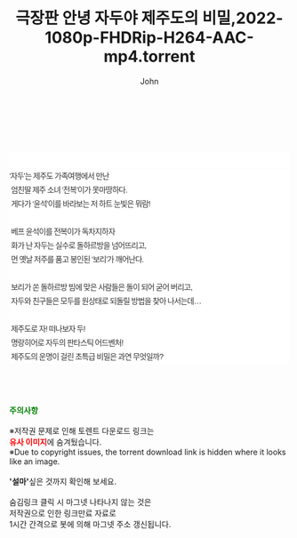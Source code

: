 ﻿---
layout: post
title:  "극장판 안녕 자두야 제주도의 비밀,2022-1080p-FHDRip-H264-AAC-mp4.torrent"
author: John
categories: [ 애니메이션 ]
tags: [  ]
image:  
description: "극장판 안녕 자두야 제주도의 비밀,2022-1080p-FHDRip-H264-AAC-mp4 torrent 정보 공유"
toc: true
toc_sticky: true
---

<br>
<div class="view-img">
<a class="view_image" href="https://torrentmobile60.com/bbs/view_image.php?fn=%2Fdata%2Ffile%2Fani%2F3735182707_2zuaFRpM_9ab11e21cac56456b13b35fc28e5d68a51688db1.jpg" target="_blank"><img alt="" class="img-tag" content="https://torrentmobile60.com/data/file/ani/3735182707_2zuaFRpM_9ab11e21cac56456b13b35fc28e5d68a51688db1.jpg" itemprop="image" src="https://torrentmobile60.com/data/file/ani/3735182707_2zuaFRpM_9ab11e21cac56456b13b35fc28e5d68a51688db1.jpg"/></a><a class="view_image" href="https://torrentmobile60.com/bbs/view_image.php?fn=%2Fdata%2Ffile%2Fani%2F3735182707_G9g3syd7_5c3c8a1f47f9f6e4bc905d8be3f2ed617278c3d7.jpg" target="_blank"><img alt="" class="img-tag" content="https://torrentmobile60.com/data/file/ani/3735182707_G9g3syd7_5c3c8a1f47f9f6e4bc905d8be3f2ed617278c3d7.jpg" itemprop="image" src="https://torrentmobile60.com/data/file/ani/3735182707_G9g3syd7_5c3c8a1f47f9f6e4bc905d8be3f2ed617278c3d7.jpg"/></a></div><div class="view-content" itemprop="description">
<p><br/></p><div class="title_area" style="margin:0px 0px 9px;padding:0px;list-style:none;font-size:12px;font-family:'나눔고딕', NanumGothic, '돋움', Dotum, Helvetica, 'AppleSDGothicNeo-Medium', AppleGothic, sans-serif;height:30px;float:none;background-color:rgb(255,255,255);"><h4 class="h_story" style="margin:5px 10px 0px 0px;padding:0px;list-style:none;font-size:12px;font-family:'돋움', sans-serif;height:18px;width:49px;background:url(&quot;https://ssl.pstatic.net/static/movie/2020/10/h_tx_sp5.png&quot;) no-repeat 0px -17px;float:left;"><strong class="blind" style="margin:0px;padding:0px;list-style:none;font-size:0px;font-family:inherit;color:inherit;width:1px;height:1px;line-height:0;">줄거리</strong></h4></div><p class="con_tx" style="margin-top:-7px;margin-bottom:-6px;list-style:none;font-size:14px;font-family:'나눔고딕', NanumGothic, '돋움', Dotum, Helvetica, 'AppleSDGothicNeo-Medium', AppleGothic, sans-serif;color:rgb(51,51,51);background-image:url(&quot;https://ssl.pstatic.net/static/movie/2014/01/blank.gif&quot;);letter-spacing:-1px;line-height:25px;background-color:rgb(255,255,255);">‘자두’는 제주도 가족여행에서 만난<br style="list-style:none;font-size:12px;font-family:'돋움', sans-serif;color:rgb(0,0,0);"/> 엄친딸 제주 소녀 ‘전복’이가 못마땅하다.<br style="list-style:none;font-size:12px;font-family:'돋움', sans-serif;color:rgb(0,0,0);"/> 게다가 ‘윤석’이를 바라보는 저 하트 눈빛은 뭐람!<br style="list-style:none;font-size:12px;font-family:'돋움', sans-serif;color:rgb(0,0,0);"/> <br style="list-style:none;font-size:12px;font-family:'돋움', sans-serif;color:rgb(0,0,0);"/> 베프 윤석이를 전복이가 독차지하자<br style="list-style:none;font-size:12px;font-family:'돋움', sans-serif;color:rgb(0,0,0);"/> 화가 난 자두는 실수로 돌하르방을 넘어뜨리고,<br style="list-style:none;font-size:12px;font-family:'돋움', sans-serif;color:rgb(0,0,0);"/> 먼 옛날 저주를 품고 봉인된 ‘보리’가 깨어난다.<br style="list-style:none;font-size:12px;font-family:'돋움', sans-serif;color:rgb(0,0,0);"/> <br style="list-style:none;font-size:12px;font-family:'돋움', sans-serif;color:rgb(0,0,0);"/> 보리가 쏜 돌하르방 빔에 맞은 사람들은 돌이 되어 굳어 버리고,<br style="list-style:none;font-size:12px;font-family:'돋움', sans-serif;color:rgb(0,0,0);"/> 자두와 친구들은 모두를 원상태로 되돌릴 방법을 찾아 나서는데…<br style="list-style:none;font-size:12px;font-family:'돋움', sans-serif;color:rgb(0,0,0);"/> <br style="list-style:none;font-size:12px;font-family:'돋움', sans-serif;color:rgb(0,0,0);"/> 제주도로 자! 떠나보자 두!<br style="list-style:none;font-size:12px;font-family:'돋움', sans-serif;color:rgb(0,0,0);"/> 명랑히어로 자두의 판타스틱 어드벤처!<br style="list-style:none;font-size:12px;font-family:'돋움', sans-serif;color:rgb(0,0,0);"/> 제주도의 운명이 걸린 초특급 비밀은 과연 무엇일까?</p> </div>
    
<br><br><br>
<p data-ke-size="size16"><b><span style="color: green;">주의사항</span></b><br /><br />※저작권 문제로 인해 토렌트 다운로드 링크는<br /><b><span style="color: red;">유사 이미지</span></b>에 숨겨뒀습니다.<br />※Due to copyright issues, the torrent download link is hidden where it looks like an image.<br /><br /><b>'설마'</b>싶은 것까지 확인해 보세요.<br /><br />숨김링크 클릭 시 마그넷 나타나지 않는 것은<br />저작권으로 인한 링크만료 자료로<br />1시간 간격으로 봇에 의해 마그넷 주소 갱신됩니다.</p>
